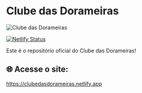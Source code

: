 # Clube das Dorameiras

![Clube das Dorameiras](https://clubedasdorameiras.netlify.app/og-image.png)

[![Netlify Status](https://api.netlify.com/api/v1/badges/8aa8d4b2-6f44-4f75-9045-7dd8bce58f03/deploy-status)](https://app.netlify.com/sites/8aa8d4b2-6f44-4f75-9045-7dd8bce58f03/deploys)

Este é o repositório oficial do Clube das Dorameiras!

## 🌐 Acesse o site:  
https://clubedasdorameiras.netlify.app
